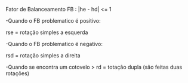 Fator de Balanceamento
FB : |he - hd| <= 1

-Quando o FB problematico é positivo: 

rse = rotação simples a esquerda

-Quando o FB problematico é negativo: 

rsd = rotação simples a direita

-Quando se encontra um cotovelo >
rd = totação dupla (são feitas duas rotações)
